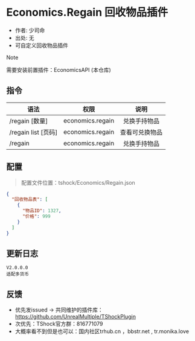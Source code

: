 # Economics.Regain 回收物品插件

- 作者: 少司命
- 出处: 无
- 可自定义回收物品插件

> [!NOTE]  
> 需要安装前置插件：EconomicsAPI (本仓库)  

## 指令

| 语法                |        权限        |   说明    |
|-------------------|:----------------:|:-------:|
| /regain [数量]      | economics.regain | 兑换手持物品  |
| /regain list [页码] | economics.regain | 查看可兑换物品 |
| /regain           | economics.regain | 兑换手持物品  |

## 配置
> 配置文件位置：tshock/Economics/Regain.json
```json
{
  "回收物品表": [
    {
      "物品ID": 1327,
      "价格": 999
    }
  ]
}
```
## 更新日志

```
V2.0.0.0
适配多货币
```

## 反馈
- 优先发issued -> 共同维护的插件库：https://github.com/UnrealMultiple/TShockPlugin
- 次优先：TShock官方群：816771079
- 大概率看不到但是也可以：国内社区trhub.cn ，bbstr.net , tr.monika.love
